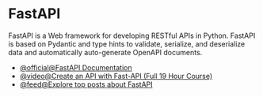 # FastAPI

FastAPI is a Web framework for developing RESTful APIs in Python. FastAPI is based on Pydantic and type hints to validate, serialize, and deserialize data and automatically auto-generate OpenAPI documents.

- [@official@FastAPI Documentation](https://fastapi.tiangolo.com/)
- [@video@Create an API with Fast-API (Full 19 Hour Course)](https://www.youtube.com/watch?v=0sOvCWFmrtA)
- [@feed@Explore top posts about FastAPI](https://app.daily.dev/tags/fastapi?ref=roadmapsh)
